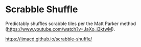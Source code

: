# Scrabble Shuffle

Predictably shuffles scrabble tiles per the Matt Parker method (https://www.youtube.com/watch?v=JaXo_i3ktwM).

https://ijmacd.github.io/scrabble-shuffle/